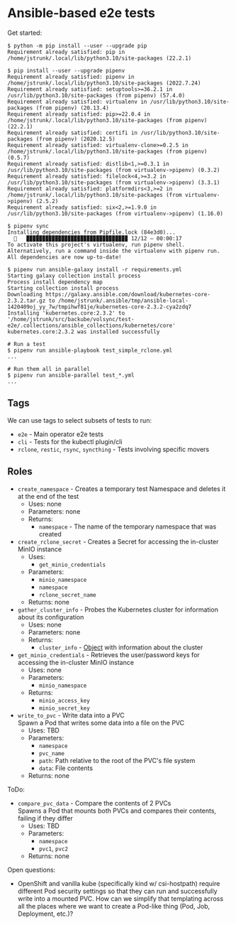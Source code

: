 # Ansible-based e2e tests

Get started:

```console
$ python -m pip install --user --upgrade pip
Requirement already satisfied: pip in /home/jstrunk/.local/lib/python3.10/site-packages (22.2.1)

$ pip install --user --upgrade pipenv
Requirement already satisfied: pipenv in /home/jstrunk/.local/lib/python3.10/site-packages (2022.7.24)
Requirement already satisfied: setuptools>=36.2.1 in /usr/lib/python3.10/site-packages (from pipenv) (57.4.0)
Requirement already satisfied: virtualenv in /usr/lib/python3.10/site-packages (from pipenv) (20.13.4)
Requirement already satisfied: pip>=22.0.4 in /home/jstrunk/.local/lib/python3.10/site-packages (from pipenv) (22.2.1)
Requirement already satisfied: certifi in /usr/lib/python3.10/site-packages (from pipenv) (2020.12.5)
Requirement already satisfied: virtualenv-clone>=0.2.5 in /home/jstrunk/.local/lib/python3.10/site-packages (from pipenv) (0.5.7)
Requirement already satisfied: distlib<1,>=0.3.1 in /usr/lib/python3.10/site-packages (from virtualenv->pipenv) (0.3.2)
Requirement already satisfied: filelock<4,>=3.2 in /usr/lib/python3.10/site-packages (from virtualenv->pipenv) (3.3.1)
Requirement already satisfied: platformdirs<3,>=2 in /home/jstrunk/.local/lib/python3.10/site-packages (from virtualenv->pipenv) (2.5.2)
Requirement already satisfied: six<2,>=1.9.0 in /usr/lib/python3.10/site-packages (from virtualenv->pipenv) (1.16.0)

$ pipenv sync
Installing dependencies from Pipfile.lock (84e3d0)...
  🐍   ▉▉▉▉▉▉▉▉▉▉▉▉▉▉▉▉▉▉▉▉▉▉▉▉▉▉▉▉▉▉▉▉ 12/12 — 00:00:17
To activate this project's virtualenv, run pipenv shell.
Alternatively, run a command inside the virtualenv with pipenv run.
All dependencies are now up-to-date!

$ pipenv run ansible-galaxy install -r requirements.yml
Starting galaxy collection install process
Process install dependency map
Starting collection install process
Downloading https://galaxy.ansible.com/download/kubernetes-core-2.3.2.tar.gz to /home/jstrunk/.ansible/tmp/ansible-local-1420409oj_yy_7w/tmpihwf81je/kubernetes-core-2.3.2-cya2zdq7
Installing 'kubernetes.core:2.3.2' to '/home/jstrunk/src/backube/volsync/test-e2e/.collections/ansible_collections/kubernetes/core'
kubernetes.core:2.3.2 was installed successfully

# Run a test
$ pipenv run ansible-playbook test_simple_rclone.yml
...

# Run them all in parallel
$ pipenv run ansible-parallel test_*.yml
...
```

## Tags

We can use tags to select subsets of tests to run:

- `e2e` - Main operator e2e tests
- `cli` - Tests for the kubectl plugin/cli
- `rclone`, `restic`, `rsync`, `syncthing` - Tests involving specific movers

## Roles

- `create_namespace` - Creates a temporary test Namespace and deletes it at the
  end of the test
  - Uses: none
  - Parameters: none
  - Returns:
    - `namespace` - The name of the temporary namespace that was created
- `create_rclone_secret` - Creates a Secret for accessing the in-cluster MinIO
  instance
  - Uses:
    - `get_minio_credentials`
  - Parameters:
    - `minio_namespace`
    - `namespace`
    - `rclone_secret_name`
  - Returns: none
- `gather_cluster_info` - Probes the Kubernetes cluster for information about
  its configuration
  - Uses: none
  - Parameters: none
  - Returns:
    - `cluster_info` -
      [Object](https://docs.ansible.com/ansible/latest/collections/kubernetes/core/k8s_cluster_info_module.html#return-values)
      with information about the cluster
- `get_minio_credentials` - Retrieves the user/password keys for accessing the
  in-cluster MinIO instance
  - Uses: none
  - Parameters:
    - `minio_namespace`
  - Returns:
    - `minio_access_key`
    - `minio_secret_key`
- `write_to_pvc` - Write data into a PVC  
  Spawn a Pod that writes some data into a file on the PVC
  - Uses: TBD
  - Parameters:
    - `namespace`
    - `pvc_name`
    - `path`: Path relative to the root of the PVC's file system
    - `data`: File contents
  - Returns: none

ToDo:

- `compare_pvc_data` - Compare the contents of 2 PVCs  
  Spawns a Pod that mounts both PVCs and compares their contents, failing if
  they differ
  - Uses: TBD
  - Parameters:
    - `namespace`
    - `pvc1`, `pvc2`
  - Returns: none

Open questions:

- OpenShift and vanilla kube (specifically kind w/ csi-hostpath) require
  different Pod security settings so that they can run and successfully write
  into a mounted PVC. How can we simplify that templating across all the places
  where we want to create a Pod-like thing (Pod, Job, Deployment, etc.)?
